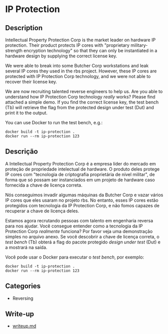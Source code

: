 # IP Protection

## Description

Intellectual Property Protection Corp is the market leader on hardware IP protection. Their product protects IP cores with "proprietary military-strength encryption technology" so that they can only be instantiated in a hardware design by supplying the correct license key.

We were able to break into some Butcher Corp workstations and leak several IP cores they used in the rbs project. However, these IP cores are protected with IP Protection Corp technology, and we were not able to recover their license key.

We are now recruiting talented reverse engineers to help us. Are you able to understand how IP Protection Corp technology *really* works? Please find attached a simple demo. If you find the correct license key, the test bench (Tb) will retrieve the flag from the protected design under test (Dut) and print it to the output.

You can use Docker to run the test bench, e.g.:

```
docker build -t ip-protection .
docker run --rm ip-protection 123
```

## Descrição

A Intellectual Property Protection Corp é a empresa líder do mercado em proteção de propriedade intelectual de hardware. O produto deles protege IP cores com "tecnologia de criptografia proprietária de nível militar", de forma que só possam ser instanciados em um projeto de hardware caso fornecida a chave de licença correta.

Nós conseguimos invadir algumas máquinas da Butcher Corp e vazar vários IP cores que eles usaram no projeto rbs. No entanto, esses IP cores estão protegidos com tecnologia da IP Protection Corp, e não fomos capazes de recuperar a chave de licença deles.

Estamos agora recrutando pessoas com talento em engenharia reversa para nos ajudar. Você consegue entender como a tecnologia da IP Protection Corp *realmente* funciona? Por favor veja uma demonstração simples no arquivo anexo. Se você descobrir a chave de licença correta, o *test bench* (Tb) obterá a flag do pacote protegido *design under test* (Dut) e a mostrará na saída.

Você pode usar o Docker para executar o *test bench*, por exemplo:

```
docker build -t ip-protection .
docker run --rm ip-protection 123
```

## Categories

 * Reversing

## Write-up

 * [writeup.md](writeup.md)
